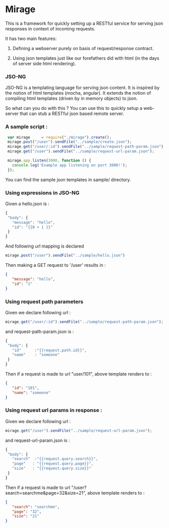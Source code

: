 # Mirage

This is a framework for quickly setting up a RESTful service for serving json responses in context of incoming requests.

It has two main features:

1. Defining a webserver purely on basis of request/response contract.

2. Using json templates just like our forefathers did with html (in the days of      server side html rendering).

### JSO-NG

  JSO-NG is a templating language for serving json content.
  It is inspired by the notion of html templates (mocha, angular).
  It extends the notion of compiling html templates (driven by in memory objects) to json.

 So what can you do with this ?
 You can use this to quickly setup a web-server that can stub a RESTful json based remote server.

### A sample script :

```javascript
 var mirage     = require("./mirage").create();
 mirage.post("/user").sendFile("../sample/create.json");
 mirage.get("/user/:id").sendFile("../sample/request-path-param.json");
 mirage.get("/user").sendFile("../sample/request-url-param.json");

 mirage.app.listen(3000, function () {
   console.log('Example app listening on port 3000!');
 });
```
You can find the sample json templates in sample/ directory.

### Using expressions in JSO-NG

Given a hello.json is : 
 ```javascript
{
  "body": {
    "message": "hello",
    "id": "{{0 + 1 }}"
  }
}
```
And following url mapping is declared 
 ```javascript
 mirage.post("/user").sendFile("../sample/hello.json")
```

Then making a GET request to '/user' results in : 
 ```json
 {
    "message": "hello",
    "id": "1"
}
 ```
### Using request path parameters
Given we declare following url :
 ```javascript
 mirage.get("/user/:id").sendFile("../sample/request-path-param.json");
```
 and request-path-param.json is : 
 ```javascript
{
  "body": {
    "id"      :"{{request.path.id}}",
    "name"    : "someone"
  }
}
```
Then if a request is made to url "user/101", above template renders to : 
 ```json
 {
    "id": "101",
    "name": "someone"
}
```
### Using request url params in response : 
Given we declare following url :

 ```javascript
mirage.get("/user").sendFile("../sample/request-url-param.json");
```

 and request-url-param.json is : 
 ```javascript
{
  "body": {
    "search"  :"{{request.query.search}}",
    "page"   : "{{request.query.page}}",
    "size"   : "{{request.query.size}}"
  }
}
```
Then if a request is made to url "/user?search=searchme&page=32&size=21", above template renders to : 
 ```json
{
    "search": "searchme",
    "page": "32",
    "size": "21"
}
```
